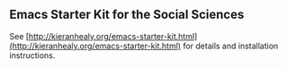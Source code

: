 ## Emacs Starter Kit for the Social Sciences

See [http://kieranhealy.org/emacs-starter-kit.html](http://kieranhealy.org/emacs-starter-kit.html) for details and installation instructions.
